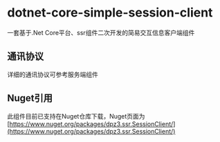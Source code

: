 # dotnet-core-simple-session-client
一套基于.Net Core平台、ssr组件二次开发的简易交互信息客户端组件

## 通讯协议

详细的通讯协议可参考服务端组件

## Nuget引用

此组件目前已支持在Nuget仓库下载，Nuget页面为[https://www.nuget.org/packages/dpz3.ssr.SessionClient/](https://www.nuget.org/packages/dpz3.ssr.SessionClient/)
